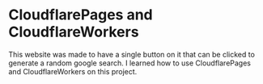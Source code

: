 # CloudflarePages and CloudflareWorkers
This website was made to have a single button on it that can be clicked to generate a random google search.
I learned how to use CloudflarePages and CloudflareWorkers on this project.

